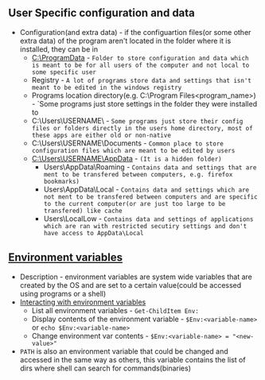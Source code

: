## User Specific configuration and data
* Configuration(and extra data) - if the configuartion files(or some other extra data) of the program aren't located in the folder where it is installed, they can be in
  * [C:\ProgramData](https://www.howtogeek.com/278562/what-is-the-programdata-folder-in-windows/) - `Folder to store configuration and data which is meant to be for all users of the computer and not local to some specific user`
  * Registry - `A lot of programs store data and settings that isn't meant to be edited in the windows registry`
  * Programs location directory(e.g. C:\Program Files\<program_name>) - `Some programs just store settings in the folder they were installed to
  * C:\Users\USERNAME\ - `Some programs just store their config files or folders directly in the users home directory, most of these apps are either old or non-native`
  * C:\Users\USERNAME\Documents - `Common place to store configuration files which are meant to be edited by users`
  * [C:\Users\USERNAME\AppData](https://www.howtogeek.com/318177/what-is-the-appdata-folder-in-windows/) - `(It is a hidden folder)`
    * Users\AppData\Roaming - `Contains data and settings that are ment to be transfered between computers, e.g. firefox bookmarks)`
    * Users\AppData\Local - `Contains data and settings which are not ment to be transfered between computers and are specific to the current computer(or are just too large to be transfered) like cache`
    * Users\LocalLow - `Contains data and settings of applications which are ran with restricted secutiry settings and don't have access to AppData\Local`

## [Environment variables](https://docs.microsoft.com/en-us/windows/deployment/usmt/usmt-recognized-environment-variables)
* Description - environment variables are system wide variables that are created by the OS and are set to a certain value(could be accessed using programs or a shell)
* [Interacting with environment variables](https://docs.microsoft.com/en-us/powershell/module/microsoft.powershell.core/about/about_environment_variables)
  * List all environment variables - `Get-ChildItem Env:`
  * Display contents of the environment variable - `$Env:<variable-name>` or `echo $Env:<variable-name>`
  * Change environment var contents - `$Env:<variable-name> = "<new-value>"`
* `PATH` is also an environment variable that could be changed and accessed in the same way as others, this variable contains the list of dirs where shell can search for commands(binaries)
